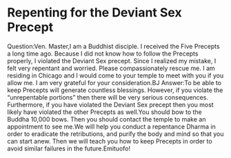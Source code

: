 # Repenting for the Deviant Sex Precept

Question:Ven. Master,I am a Buddhist disciple. I received the Five Precepts a long time ago. Because I did not know how to follow the Precepts properly, I violated the Deviant Sex precept. ​Since I realized my mistake, I felt very repentant and worried. Please compassionately rescue me. I am residing in Chicago and I would come to your temple to meet with you if you allow me. I am very grateful for your consideration.​BJ      Answer:To be able to keep Precepts will generate countless blessings. However, if you violate the “unrepentable portions” then there will be very serious consequences. Furthermore, if you have violated the Deviant Sex precept then you most likely have violated the other Precepts as well.You should bow to the Buddha 10,000 bows. Then you should contact the temple to make an appointment to see me.We will help you conduct a repentance Dharma in order to eradicate the retributions, and purify the body and mind so that you can start anew. Then we will teach you how to keep Precepts in order to avoid similar failures in the future.​Emituofo!